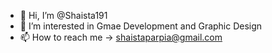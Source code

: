 - 👋 Hi, I’m @Shaista191
- 👀 I’m interested in Gmae Development and Graphic Design
- 📫 How to reach me -> shaistaparpia@gmail.com

<!---
Shaista191/Shaista191 is a ✨ special ✨ repository because its `README.md` (this file) appears on your GitHub profile.
You can click the Preview link to take a look at your changes.
--->
